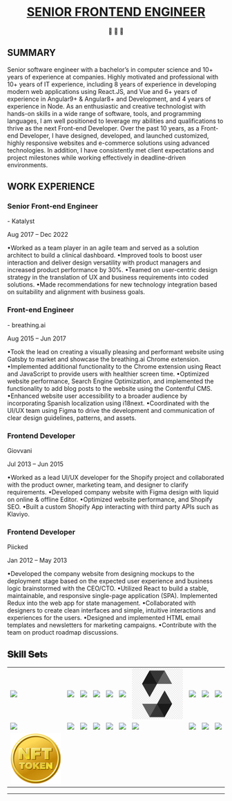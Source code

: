 
<p align="center">
  <h1 align="center"><a href="https://github.com/achiever0123">SENIOR FRONTEND ENGINEER</a></h1>

</p>
<p align="center">
 💎 💎 💎 
</p>


<h2>SUMMARY</h2>
<p>Senior software engineer with a bachelor’s in computer science and 10+ years of experience at companies.
Highly motivated and professional with 10+ years of IT experience, including 8 years of experience in developing modern web applications using React.JS, and Vue and 6+ years of experience in Angular9+ & Angular8+ and Development, and 4 years of experience in Node.
As an enthusiastic and creative technologist with hands-on skills in a wide range of software, tools, and programming languages, I am well positioned to leverage my abilities and qualifications to thrive as the next Front-end Developer.
Over the past 10 years, as a Front-end Developer, I have designed, developed, and launched customized, highly responsive websites and e-commerce solutions using advanced technologies. In addition, I have consistently met client expectations and project milestones while working effectively in deadline-driven environments.</p>

<h2>WORK EXPERIENCE</h2>
<h3>Senior Front-end Engineer</h3>
<p> - Katalyst </p>
<p>Aug 2017 – Dec 2022</p> 
<p>
•Worked as a team player in an agile team and served as a solution architect to build a clinical dashboard.
•Improved tools to boost user interaction and deliver design versatility with product managers and increased product performance by 30%.
•Teamed on user-centric design strategy in the translation of UX and business requirements into coded solutions.
•Made recommendations for new technology integration based on suitability and alignment with business goals.
</p>

<h3>Front-end Engineer</h3>
<p> - breathing.ai</p>
<p>Aug 2015 – Jun 2017</p>
<p>
•Took the lead on creating a visually pleasing and performant website using Gatsby to market and showcase the breathing.ai Chrome extension.
•Implemented additional functionality to the Chrome extension using React and JavaScript to provide users with healthier screen time.
•Optimized website performance, Search Engine Optimization, and implemented the functionality to add blog posts to the website using the Contentful CMS.
•Enhanced website user accessibility to a broader audience by incorporating Spanish localization using i18next.
•Coordinated with the UI/UX team using Figma to drive the development and communication of clear design guidelines, patterns, and assets.
</p>

<h3>Frontend Developer</h3>
<p>Giovvani</p>
<p>Jul 2013 – Jun 2015</p>
<p>
•Worked as a lead UI/UX developer for the Shopify project and collaborated with the product owner, marketing team, and designer to clarify requirements.
•Developed company website with Figma design with liquid on online & offline Editor.
•Optimized website performance, and Shopify SEO.
•Built a custom Shopify App interacting with third party APIs such as Klaviyo.
</p>

<h3>Frontend Developer</h3>
<p>Piicked</p>
<p>Jan 2012 – May 2013</p>
<p>
•Developed the company website from designing mockups to the deployment stage based on the expected user experience and business logic brainstormed with the CEO/CTO.
•Utilized React to build a stable, maintainable, and responsive single-page application (SPA). Implemented Redux into the web app for state management.
•Collaborated with designers to create clean interfaces and simple, intuitive interactions and experiences for the users.
•Designed and implemented HTML email templates and newsletters for marketing campaigns.
•Contribute with the team on product roadmap discussions.
</p>
<p></p>

<h2 font-weight="bold">𝐒𝐤𝐢𝐥𝐥 𝐒𝐞𝐭s</h2>
<table>
  <tr>
      <td><img src="https://cdn.iconscout.com/icon/free/png-64/go-76-1175027.png" width="100"></td>
      <td><img src="https://cdn.iconscout.com/icon/free/png-128/nodejs-2-226035.png" width="200"></td>
      <td><img src="https://cdn.iconscout.com/icon/free/png-128/angular-3-226070.png" width="200"></td>
      <td><img src="https://cdn.iconscout.com/icon/free/png-128/react-1175109.png" width="200"></td>
      <td><img src="https://cdn.iconscout.com/icon/free/png-128/vue-282497.png" width="200"></td>
      <td><img src="https://cdn.iconscout.com/icon/free/png-64/electron-67-1175035.png" width="100"></td>    
      <td><img src="https://github.com/kroim/profile/blob/master/icons/icon_solidity.png?raw=true" width="200"></td>
      <td><img src="https://cdn.iconscout.com/icon/free/png-64/wordpress-2752021-2284838.png" width="100"></td>
      <td><img src="https://cdn.iconscout.com/icon/free/png-128/javascript-1-225993.png" width="200"></td>
      <td><img src="https://cdn.iconscout.com/icon/free/png-128/jquery-7-1175152.png" width="200"></td>
  </tr>
  <tr>
    <td><img src="https://cdn.iconscout.com/icon/free/png-128/typescript-1-1175078.png" width="200"></td>
    <td><img src="https://cdn.iconscout.com/icon/free/png-128/php-99-1175127.png" width="200"></td>
    <td><img src="https://cdn.iconscout.com/icon/free/png-128/laravel-2-1175146.png" width="200"></td>
    <td><img src="https://cdn.iconscout.com/icon/free/png-128/yii-2-1175059.png" width="200"></td>
    <td><img src="https://cdn.iconscout.com/icon/free/png-128/sass-13-1175092.png" width="200"></td>
    <td><img src="https://cdn.iconscout.com/icon/free/png-64/rubymine-1175004.png" width="100"></td>
    <td><img src="https://cdn.iconscout.com/icon/free/png-128/docker-13-1175230.png" width="200"></td>
    <td><img src="https://cdn.iconscout.com/icon/free/png-128/mongodb-4-1175139.png" width="200"></td>
    <td><img src="https://cdn.iconscout.com/icon/free/png-128/mysql-4-226026.png" width="200"></td>
    <td><img src="https://cdn.iconscout.com/icon/free/png-128/python-20-1175115.png" width="200"></td>    
  </tr>
  <tr>
    <td><img src="https://github.com/kroim/profile/blob/master/icons/icon_nft.png?raw=true" width="200"></td>
  </tr>
</table>


-----
